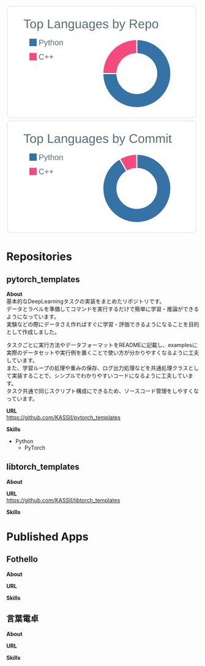 [![](https://raw.githubusercontent.com/KASSII/KASSII/main/profile-summary-card-output/default/1-repos-per-language.svg)](https://github.com/vn7n24fzkq/github-profile-summary-cards) [![](https://raw.githubusercontent.com/KASSII/KASSII/main/profile-summary-card-output/default/2-most-commit-language.svg)](https://github.com/vn7n24fzkq/github-profile-summary-cards)  

# Repositories  
## pytorch_templates  
**About**  
基本的なDeepLearningタスクの実装をまとめたリポジトリです。  
データとラベルを準備してコマンドを実行するだけで簡単に学習・推論ができるようになっています。  
実験などの際にデータさえ作ればすぐに学習・評価できるようになることを目的として作成しました。  

タスクごとに実行方法やデータフォーマットをREADMEに記載し、examplesに実際のデータセットや実行例を置くことで使い方が分かりやすくなるように工夫しています。  
また、学習ループの処理や重みの保存、ログ出力処理などを共通処理クラスとして実装することで、シンプルでわかりやすいコードになるように工夫しています。  
タスク共通で同じスクリプト構成にできるため、ソースコード管理をしやすくなっています。  

**URL**  
https://github.com/KASSII/pytorch_templates  

**Skills**  
  * Python  
    * PyTorch  


## libtorch_templates  
**About**  

**URL**  
https://github.com/KASSII/libtorch_templates  

**Skills**  


# Published Apps
## Fothello  
**About**  

**URL**  

**Skills**  


## 言葉電卓  
**About**  

**URL**  

**Skills**  

<!--
**KASSII/KASSII** is a ✨ _special_ ✨ repository because its `README.md` (this file) appears on your GitHub profile.

Here are some ideas to get you started:

- 🔭 I’m currently working on ...
- 🌱 I’m currently learning ...
- 👯 I’m looking to collaborate on ...
- 🤔 I’m looking for help with ...
- 💬 Ask me about ...
- 📫 How to reach me: ...
- 😄 Pronouns: ...
- ⚡ Fun fact: ...
-->
